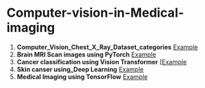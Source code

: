 # Computer-vision-in-Medical-imaging

1. **Computer_Vision_Chest_X_Ray_Dataset_categories** [Example](https://github.com/pythonuzgit/Computer-vision-in-Medical-imaging/blob/main/Computer-vision-in-Medical-imaging%20/Computer_Vision_Chest_X_Ray_Dataset_categories.ipynb)
1. **Brain MRI Scan images using PyTorch** [Example](https://github.com/pythonuzgit/Computer-vision-in-Medical-imaging/blob/main/Computer-vision-in-Medical-imaging%20/Brain_MRI_Scan_images_using_PyTorch.ipynb)
1. **Cancer classification using Vision Transformer** [[Example](https://github.com/pythonuzgit/Computer-vision-in-Medical-imaging/blob/main/Computer-vision-in-Medical-imaging%20/Cancer_classification_using_Vision_Transformer.ipynb)
2. **Skin canser using_Deep Learning** [Example](https://github.com/pythonuzgit/Computer-vision-in-Medical-imaging/blob/main/Computer-vision-in-Medical-imaging%20/Skin_canser_using_Deep_Learning.ipynb)
3. **Medical Imaging using TensorFlow** [Example](https://github.com/pythonuzgit/Computer-vision-in-Medical-imaging/blob/main/Computer-vision-in-Medical-imaging%20/Medical_Imaging_using_TensorFlow.ipynb)
